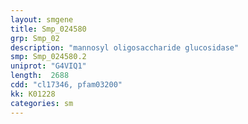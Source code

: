 ```yaml
---
layout: smgene
title: Smp_024580
grp: Smp_02
description: "mannosyl oligosaccharide glucosidase"
smp: Smp_024580.2
uniprot: "G4VIQ1"
length:  2688
cdd: "cl17346, pfam03200"
kk: K01228
categories: sm
---
```

